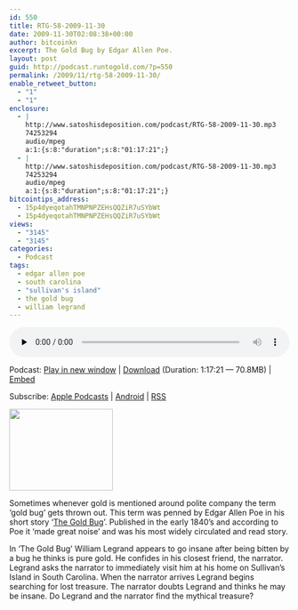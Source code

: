 ```yaml
---
id: 550
title: RTG-58-2009-11-30
date: 2009-11-30T02:08:38+00:00
author: bitcoinkn
excerpt: The Gold Bug by Edgar Allen Poe.
layout: post
guid: http://podcast.runtogold.com/?p=550
permalink: /2009/11/rtg-58-2009-11-30/
enable_retweet_button:
  - "1"
  - "1"
enclosure:
  - |
    http://www.satoshisdeposition.com/podcast/RTG-58-2009-11-30.mp3
    74253294
    audio/mpeg
    a:1:{s:8:"duration";s:8:"01:17:21";}
  - |
    http://www.satoshisdeposition.com/podcast/RTG-58-2009-11-30.mp3
    74253294
    audio/mpeg
    a:1:{s:8:"duration";s:8:"01:17:21";}
bitcointips_address:
  - 15p4dyeqotahTMNPNPZEHsQQZiR7uSYbWt
  - 15p4dyeqotahTMNPNPZEHsQQZiR7uSYbWt
views:
  - "3145"
  - "3145"
categories:
  - Podcast
tags:
  - edgar allen poe
  - south carolina
  - "sullivan's island"
  - the gold bug
  - william legrand
---
```

<!--powerpress_player-->

<div class="powerpress_player" id="powerpress_player_5648">
  <audio class="wp-audio-shortcode" id="audio-550-59" preload="none" style="width: 100%;" controls="controls"><source type="audio/mpeg" src="http://media.blubrry.com/bitcoinruntogold/p/www.satoshisdeposition.com/podcast/RTG-58-2009-11-30.mp3?_=59" /><a href="http://media.blubrry.com/bitcoinruntogold/p/www.satoshisdeposition.com/podcast/RTG-58-2009-11-30.mp3">http://media.blubrry.com/bitcoinruntogold/p/www.satoshisdeposition.com/podcast/RTG-58-2009-11-30.mp3</a></audio>
</div>

<p class="powerpress_links powerpress_links_mp3">
  Podcast: <a href="http://media.blubrry.com/bitcoinruntogold/p/www.satoshisdeposition.com/podcast/RTG-58-2009-11-30.mp3" class="powerpress_link_pinw" target="_blank" title="Play in new window" onclick="return powerpress_pinw('https://www.bitcoin.kn/?powerpress_pinw=550-podcast');" rel="nofollow">Play in new window</a> | <a href="http://media.blubrry.com/bitcoinruntogold/s/www.satoshisdeposition.com/podcast/RTG-58-2009-11-30.mp3" class="powerpress_link_d" title="Download" rel="nofollow" download="RTG-58-2009-11-30.mp3">Download</a> (Duration: 1:17:21 &#8212; 70.8MB) | <a href="#" class="powerpress_link_e" title="Embed" onclick="return powerpress_show_embed('550-podcast');" rel="nofollow">Embed</a>
</p>

<p class="powerpress_embed_box" id="powerpress_embed_550-podcast" style="display: none;">
  <input id="powerpress_embed_550-podcast_t" type="text" value="<iframe width=&quot;320&quot; height=&quot;30&quot; src=&quot;https://www.bitcoin.kn/?powerpress_embed=550-podcast&amp;powerpress_player=mediaelement-audio&quot; frameborder=&quot;0&quot; scrolling=&quot;no&quot;></iframe>" onclick="javascript: this.select();" onfocus="javascript: this.select();" style="width: 70%;" readOnly />
</p>

<p class="powerpress_links powerpress_subscribe_links">
  Subscribe: <a href="https://itunes.apple.com/WebObjects/MZStore.woa/wa/viewPodcast?id=301670981&mt=2&ls=1#episodeGuid=http%3A%2F%2Fpodcast.runtogold.com%2F%3Fp%3D550" class="powerpress_link_subscribe powerpress_link_subscribe_itunes" title="Subscribe on Apple Podcasts" rel="nofollow">Apple Podcasts</a> | <a href="https://subscribeonandroid.com/www.bitcoin.kn/feed/podcast/" class="powerpress_link_subscribe powerpress_link_subscribe_android" title="Subscribe on Android" rel="nofollow">Android</a> | <a href="https://www.bitcoin.kn/feed/podcast/" class="powerpress_link_subscribe powerpress_link_subscribe_rss" title="Subscribe via RSS" rel="nofollow">RSS</a>
</p>

<img class="aligncenter" title="1896 gold bug pin" src="http://www.runtogold.com/images/1896goldbugpin.jpg" alt="" width="186" height="147" />

Sometimes whenever gold is mentioned around polite company the term ‘gold bug’ gets thrown out. This term was penned by Edgar Allen Poe in his short story ‘<a title="the gold bug" href="http://www.runtogold.com/2009/01/the-gold-bug-by-edgar-allen-poe/" target="_blank">The Gold Bug</a>’. Published in the early 1840’s and according to Poe it ‘made great noise’ and was his most widely circulated and read story.

In ‘The Gold Bug’ William Legrand appears to go insane after being bitten by a bug he thinks is pure gold. He confides in his closest friend, the narrator. Legrand asks the narrator to immediately visit him at his home on Sullivan’s Island in South Carolina. When the narrator arrives Legrand begins searching for lost treasure. The narrator doubts Legrand and thinks he may be insane. Do Legrand and the narrator find the mythical treasure?